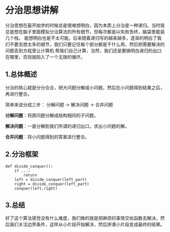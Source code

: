 # 分治思想讲解

分治思想在最开始学的时候总是很难想明白，因为本质上分治是一种递归。当时我总是想在脑子里面模拟分治算法的所有细节，但每次都是以失败告终，脑袋里能装几个栈，
能想明白也是不太可能。后来随着递归写的越来越多，逐渐的明白了我们不要去想太多的细节，我们只要记住每个部分都是干什么用，然后把需要解决的问题丢到方程里让计算机
帮我们自己计算，当然，我们还是要搞明白递归的出口在哪里，否则就陷入了一个无限的循环。

## 1.总体概述 
分治的核心就是分分合合，把大问题分解成小问题，然后在小问题得到结果之后，再进行整合。  

简单来说分成三步： 分解问题 -> 解决问题 -> 合并问题 

**分解问题**：将原问题分解成结构相同的子问题。 

**解决问题**：一直分解到我们所谓的递归出口，求出小问题的解。 

**合并问题**：将小问题得到的答案进行整合。  


## 2.分治框架
```
def divide_conquer():
    if ...:
        return
    left = divide_conquer(left_part)
    right = divide_conquer(left_part)
    conquer(left,right)
```

## 3.总结
好了这个算法感觉没有什么难度，我们做的就是把麻烦的事情交给函数去解决，然后我们关注边界条件，这样从小片段开始解决，然后拼凑小片段变成最终的结果。

